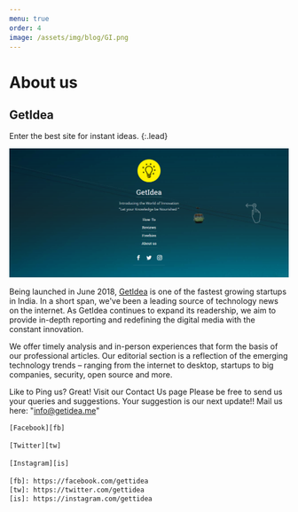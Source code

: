 ```yaml
---
menu: true
order: 4
image: /assets/img/blog/GI.png
---
```


# About us
## GetIdea

Enter the best site for instant ideas.
{:.lead}

![Screenshot](assets/img/blog/GI.png)

Being launched in June 2018, [GetIdea](https://getidea.me) is one of the fastest growing startups in India. In a short span, we've been a leading source of technology news on the internet. As GetIdea continues to expand its readership, we aim to provide in-depth reporting and redefining the digital media with the constant innovation.

We offer timely analysis and in-person experiences that form the basis of our professional articles. Our editorial section is a reflection of the emerging technology trends – ranging from the internet to desktop, startups to big companies, security, open source and more.

Like to Ping us? Great! Visit our Contact Us page
Please be free to send us your queries and suggestions. Your suggestion is our next update!!
Mail us here: "info@getidea.me"

    [Facebook][fb]

    [Twitter][tw]

    [Instagram][is]

    [fb]: https://facebook.com/gettidea
    [tw]: https://twitter.com/gettidea
    [is]: https://instagram.com/gettidea

    
